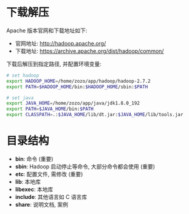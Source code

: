 
# 下载解压

Apache 版本官网和下载地址如下:
- 官网地址: http://hadoop.apache.org/
- 下载地址: https://archive.apache.org/dist/hadoop/common/

下载后解压到指定路径, 并配置环境变量:
```bash
# set hadoop
export HADOOP_HOME=/home/zozo/app/hadoop/hadoop-2.7.2
export PATH=$HADOOP_HOME/bin:$HADOOP_HOME/sbin:$PATH

# set java
export JAVA_HOME=/home/zozo/app/java/jdk1.8.0_192
export PATH=$JAVA_HOME/bin:$PATH
export CLASSPATH=.:$JAVA_HOME/lib/dt.jar:$JAVA_HOME/lib/tools.jar
```

# 目录结构

- __bin__: 命令 (重要)
- __sbin__: Hadoop 启动停止等命令, 大部分命令都会使用 (重要)
- __etc__: 配置文件, 需修改 (重要)
- __lib__: 本地库
- __libexec__: 本地库
- __include__: 其他语言如 C 语言库
- __share__: 说明文档, 案例
